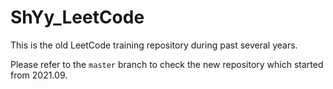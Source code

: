 # ShYy_LeetCode


This is the old LeetCode training repository during past several years.

Please refer to the `master` branch to check the new repository which started from 2021.09.